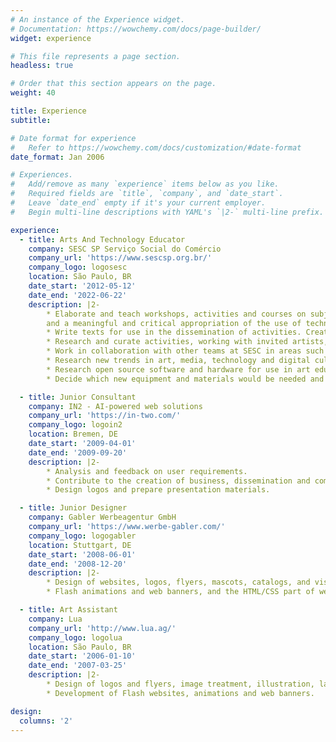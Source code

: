 ```yaml
---
# An instance of the Experience widget.
# Documentation: https://wowchemy.com/docs/page-builder/
widget: experience

# This file represents a page section.
headless: true

# Order that this section appears on the page.
weight: 40

title: Experience
subtitle:

# Date format for experience
#   Refer to https://wowchemy.com/docs/customization/#date-format
date_format: Jan 2006

# Experiences.
#   Add/remove as many `experience` items below as you like.
#   Required fields are `title`, `company`, and `date_start`.
#   Leave `date_end` empty if it's your current employer.
#   Begin multi-line descriptions with YAML's `|2-` multi-line prefix.

experience:
  - title: Arts And Technology Educator
    company: SESC SP Serviço Social do Comércio
    company_url: 'https://www.sescsp.org.br/'
    company_logo: logosesc
    location: São Paulo, BR
    date_start: '2012-05-12'
    date_end: '2022-06-22'
    description: |2-
        * Elaborate and teach workshops, activities and courses on subjects related to arts, culture, technology and digital literacy for all age groups. Promote social inclusion
        and a meaningful and critical appropriation of the use of technology.
        * Write texts for use in the dissemination of activities. Create materials for online activities, including photography and graphics, and editing and narrating videos.
        * Research and curate activities, working with invited artists, teachers and specialists to adapt these activities taking into consideration the institution’s and the public’s needs.
        * Work in collaboration with other teams at SESC in areas such as social development, after school programs, youth group, music, tourism, sports, literature.
        * Research new trends in art, media, technology and digital culture.
        * Research open source software and hardware for use in art education, digital literacy, digital fabrication, game design, graphic arts, science.
        * Decide which new equipment and materials would be needed and acquired.

  - title: Junior Consultant
    company: IN2 - AI-powered web solutions
    company_url: 'https://in-two.com/'
    company_logo: logoin2
    location: Bremen, DE
    date_start: '2009-04-01'
    date_end: '2009-09-20'
    description: |2-
        * Analysis and feedback on user requirements.
        * Contribute to the creation of business, dissemination and communication plans.
        * Design logos and prepare presentation materials.

  - title: Junior Designer
    company: Gabler Werbeagentur GmbH
    company_url: 'https://www.werbe-gabler.com/'
    company_logo: logogabler
    location: Stuttgart, DE
    date_start: '2008-06-01'
    date_end: '2008-12-20'
    description: |2-
        * Design of websites, logos, flyers, mascots, catalogs, and visual identity.
        * Flash animations and web banners, and the HTML/CSS part of websites.

  - title: Art Assistant
    company: Lua
    company_url: 'http://www.lua.ag/'
    company_logo: logolua
    location: São Paulo, BR
    date_start: '2006-01-10'
    date_end: '2007-03-25'
    description: |2-
        * Design of logos and flyers, image treatment, illustration, layout.
        * Development of Flash websites, animations and web banners.

design:
  columns: '2'
---
```

